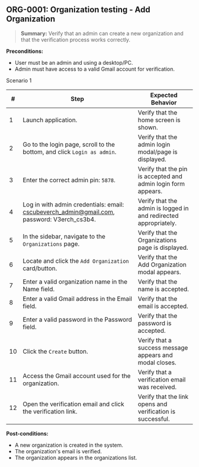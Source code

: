## **ORG-0001:** Organization testing - Add Organization

> **Summary:** Verify that an admin can create a new organization and that the verification process works correctly.

**Preconditions:**

- User must be an admin and using a desktop/PC.
- Admin must have access to a valid Gmail account for verification.

Scenario 1

| #   | Step                                                                                       | Expected Behavior                                                |
| --- | ------------------------------------------------------------------------------------------ | ---------------------------------------------------------------- |
| 1   | Launch application.                                                                        | Verify that the home screen is shown.                            |
| 2   | Go to the login page, scroll to the bottom, and click `Login as admin`.                    | Verify that the admin login modal/page is displayed.             |
| 3   | Enter the correct admin pin: `5878`.                                                       | Verify that the pin is accepted and admin login form appears.    |
| 4   | Log in with admin credentials: email: cscubeverch_admin@gmail.com, password: V3erch_cs3b4. | Verify that the admin is logged in and redirected appropriately. |
| 5   | In the sidebar, navigate to the `Organizations` page.                                      | Verify that the Organizations page is displayed.                 |
| 6   | Locate and click the `Add Organization` card/button.                                       | Verify that the Add Organization modal appears.                  |
| 7   | Enter a valid organization name in the Name field.                                         | Verify that the name is accepted.                                |
| 8   | Enter a valid Gmail address in the Email field.                                            | Verify that the email is accepted.                               |
| 9   | Enter a valid password in the Password field.                                              | Verify that the password is accepted.                            |
| 10  | Click the `Create` button.                                                                 | Verify that a success message appears and modal closes.          |
| 11  | Access the Gmail account used for the organization.                                        | Verify that a verification email was received.                   |
| 12  | Open the verification email and click the verification link.                               | Verify that the link opens and verification is successful.       |

**Post-conditions:**

- A new organization is created in the system.
- The organization's email is verified.
- The organization appears in the organizations list.

